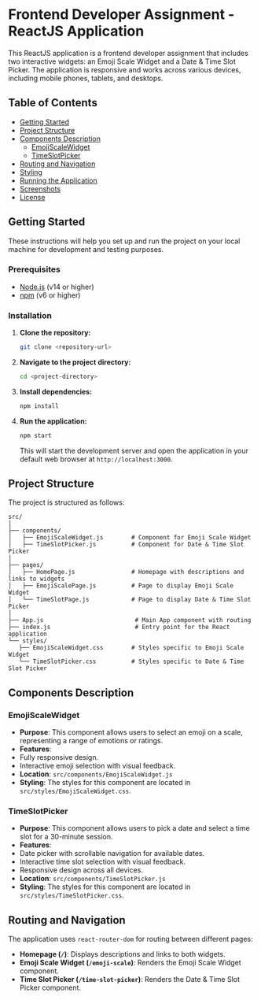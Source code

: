 # Frontend Developer Assignment - ReactJS Application

This ReactJS application is a frontend developer assignment that includes two interactive widgets: an Emoji Scale Widget and a Date & Time Slot Picker. The application is responsive and works across various devices, including mobile phones, tablets, and desktops.

## Table of Contents

- [Getting Started](#getting-started)
- [Project Structure](#project-structure)
- [Components Description](#components-description)
  - [EmojiScaleWidget](#emojiscalewidget)
  - [TimeSlotPicker](#timeslotpicker)
- [Routing and Navigation](#routing-and-navigation)
- [Styling](#styling)
- [Running the Application](#running-the-application)
- [Screenshots](#screenshots)
- [License](#license)

## Getting Started

These instructions will help you set up and run the project on your local machine for development and testing purposes.

### Prerequisites

- [Node.js](https://nodejs.org/) (v14 or higher)
- [npm](https://www.npmjs.com/) (v6 or higher)

### Installation

1. **Clone the repository:**

    ```bash
    git clone <repository-url>
    ```

2. **Navigate to the project directory:**

    ```bash
    cd <project-directory>
    ```

3. **Install dependencies:**

    ```bash
    npm install
    ```

4. **Run the application:**
    ```bash
    npm start
    ```

    This will start the development server and open the application in your default web browser at `http://localhost:3000`.

## Project Structure

The project is structured as follows:
```
src/
│
├── components/
│   ├── EmojiScaleWidget.js        # Component for Emoji Scale Widget
│   ├── TimeSlotPicker.js          # Component for Date & Time Slot Picker
│
├── pages/
│   ├── HomePage.js                # Homepage with descriptions and links to widgets
│   ├── EmojiScalePage.js          # Page to display Emoji Scale Widget
│   └── TimeSlotPage.js            # Page to display Date & Time Slot Picker
│
├── App.js                          # Main App component with routing
├── index.js                        # Entry point for the React application
└── styles/
   ├── EmojiScaleWidget.css        # Styles specific to Emoji Scale Widget
   └── TimeSlotPicker.css          # Styles specific to Date & Time Slot Picker
```

## Components Description

### EmojiScaleWidget

- **Purpose**: This component allows users to select an emoji on a scale, representing a range of emotions or ratings.
- **Features**:
 - Fully responsive design.
 - Interactive emoji selection with visual feedback.
- **Location**: `src/components/EmojiScaleWidget.js`
- **Styling**: The styles for this component are located in `src/styles/EmojiScaleWidget.css`.

### TimeSlotPicker

- **Purpose**: This component allows users to pick a date and select a time slot for a 30-minute session.
- **Features**:
 - Date picker with scrollable navigation for available dates.
 - Interactive time slot selection with visual feedback.
 - Responsive design across all devices.
- **Location**: `src/components/TimeSlotPicker.js`
- **Styling**: The styles for this component are located in `src/styles/TimeSlotPicker.css`.
## Routing and Navigation
The application uses `react-router-dom` for routing between different pages:
- **Homepage (`/`)**: Displays descriptions and links to both widgets.
- **Emoji Scale Widget (`/emoji-scale`)**: Renders the Emoji Scale Widget component.
- **Time Slot Picker (`/time-slot-picker`)**: Renders the Date & Time Slot Picker component.